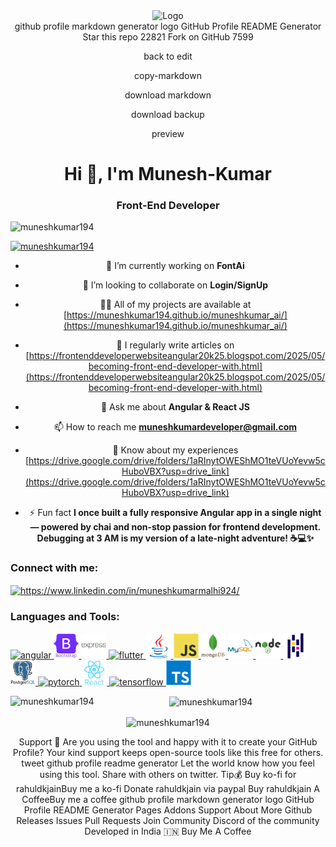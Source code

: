 <div align="center">
  <div align="center">
  <img src="https://cdn.dribbble.com/users/2131993/screenshots/4948736/thoughtworks-gif_dribbble.gif" alt="Logo" />
</div>
github profile markdown generator logo
GitHub Profile README Generator
Star this repo
22821
Fork on GitHub
7599

back to edit

copy-markdown

download markdown

download backup

preview
<h1 align="center">Hi 👋, I'm Munesh-Kumar</h1>
<h3 align="center">Front-End Developer</h3>

<p align="left"> <img src="https://komarev.com/ghpvc/?username=muneshkumar194&label=Profile%20views&color=0e75b6&style=flat" alt="muneshkumar194" /> </p>

<p align="left"> <a href="https://github.com/ryo-ma/github-profile-trophy"><img src="https://github-profile-trophy.vercel.app/?username=muneshkumar194" alt="muneshkumar194" /></a> </p>

- 🔭 I’m currently working on **FontAi**

- 👯 I’m looking to collaborate on **Login/SignUp**

- 👨‍💻 All of my projects are available at [https://muneshkumar194.github.io/muneshkumar_ai/](https://muneshkumar194.github.io/muneshkumar_ai/)

- 📝 I regularly write articles on [https://frontenddeveloperwebsiteangular20k25.blogspot.com/2025/05/becoming-front-end-developer-with.html](https://frontenddeveloperwebsiteangular20k25.blogspot.com/2025/05/becoming-front-end-developer-with.html)

- 💬 Ask me about **Angular & React JS**

- 📫 How to reach me **muneshkumardeveloper@gmail.com**

- 📄 Know about my experiences [https://drive.google.com/drive/folders/1aRInytOWEShMO1teVUoYevw5cHuboVBX?usp=drive_link](https://drive.google.com/drive/folders/1aRInytOWEShMO1teVUoYevw5cHuboVBX?usp=drive_link)

- ⚡ Fun fact **I once built a fully responsive Angular app in a single night — powered by chai and non-stop passion for frontend development. Debugging at 3 AM is my version of a late-night adventure! ☕💻✨**

<h3 align="left">Connect with me:</h3>
<p align="left">
<a href="https://linkedin.com/in/https://www.linkedin.com/in/muneshkumarmalhi924/" target="blank"><img align="center" src="https://raw.githubusercontent.com/rahuldkjain/github-profile-readme-generator/master/src/images/icons/Social/linked-in-alt.svg" alt="https://www.linkedin.com/in/muneshkumarmalhi924/" height="30" width="40" /></a>
</p>

<h3 align="left">Languages and Tools:</h3>
<p align="left"> <a href="https://angular.io" target="_blank" rel="noreferrer"> <img src="https://angular.io/assets/images/logos/angular/angular.svg" alt="angular" width="40" height="40"/> </a> <a href="https://getbootstrap.com" target="_blank" rel="noreferrer"> <img src="https://raw.githubusercontent.com/devicons/devicon/master/icons/bootstrap/bootstrap-plain-wordmark.svg" alt="bootstrap" width="40" height="40"/> </a> <a href="https://expressjs.com" target="_blank" rel="noreferrer"> <img src="https://raw.githubusercontent.com/devicons/devicon/master/icons/express/express-original-wordmark.svg" alt="express" width="40" height="40"/> </a> <a href="https://flutter.dev" target="_blank" rel="noreferrer"> <img src="https://www.vectorlogo.zone/logos/flutterio/flutterio-icon.svg" alt="flutter" width="40" height="40"/> </a> <a href="https://www.java.com" target="_blank" rel="noreferrer"> <img src="https://raw.githubusercontent.com/devicons/devicon/master/icons/java/java-original.svg" alt="java" width="40" height="40"/> </a> <a href="https://developer.mozilla.org/en-US/docs/Web/JavaScript" target="_blank" rel="noreferrer"> <img src="https://raw.githubusercontent.com/devicons/devicon/master/icons/javascript/javascript-original.svg" alt="javascript" width="40" height="40"/> </a> <a href="https://www.mongodb.com/" target="_blank" rel="noreferrer"> <img src="https://raw.githubusercontent.com/devicons/devicon/master/icons/mongodb/mongodb-original-wordmark.svg" alt="mongodb" width="40" height="40"/> </a> <a href="https://www.mysql.com/" target="_blank" rel="noreferrer"> <img src="https://raw.githubusercontent.com/devicons/devicon/master/icons/mysql/mysql-original-wordmark.svg" alt="mysql" width="40" height="40"/> </a> <a href="https://nodejs.org" target="_blank" rel="noreferrer"> <img src="https://raw.githubusercontent.com/devicons/devicon/master/icons/nodejs/nodejs-original-wordmark.svg" alt="nodejs" width="40" height="40"/> </a> <a href="https://pandas.pydata.org/" target="_blank" rel="noreferrer"> <img src="https://raw.githubusercontent.com/devicons/devicon/2ae2a900d2f041da66e950e4d48052658d850630/icons/pandas/pandas-original.svg" alt="pandas" width="40" height="40"/> </a> <a href="https://www.postgresql.org" target="_blank" rel="noreferrer"> <img src="https://raw.githubusercontent.com/devicons/devicon/master/icons/postgresql/postgresql-original-wordmark.svg" alt="postgresql" width="40" height="40"/> </a> <a href="https://pytorch.org/" target="_blank" rel="noreferrer"> <img src="https://www.vectorlogo.zone/logos/pytorch/pytorch-icon.svg" alt="pytorch" width="40" height="40"/> </a> <a href="https://reactjs.org/" target="_blank" rel="noreferrer"> <img src="https://raw.githubusercontent.com/devicons/devicon/master/icons/react/react-original-wordmark.svg" alt="react" width="40" height="40"/> </a> <a href="https://www.tensorflow.org" target="_blank" rel="noreferrer"> <img src="https://www.vectorlogo.zone/logos/tensorflow/tensorflow-icon.svg" alt="tensorflow" width="40" height="40"/> </a> <a href="https://www.typescriptlang.org/" target="_blank" rel="noreferrer"> <img src="https://raw.githubusercontent.com/devicons/devicon/master/icons/typescript/typescript-original.svg" alt="typescript" width="40" height="40"/> </a> </p>

<p><img align="left" src="https://github-readme-stats.vercel.app/api/top-langs?username=muneshkumar194&show_icons=true&locale=en&layout=compact" alt="muneshkumar194" /></p>

<p>&nbsp;<img align="center" src="https://github-readme-stats.vercel.app/api?username=muneshkumar194&show_icons=true&locale=en" alt="muneshkumar194" /></p>

<p><img align="center" src="https://github-readme-streak-stats.herokuapp.com/?user=muneshkumar194&" alt="muneshkumar194" /></p>

Support 🙏
Are you using the tool and happy with it to create your GitHub Profile?
Your kind support keeps open-source tools like this free for others.
tweet github profile readme generator
Let the world know how you feel using this tool. Share with others on twitter.
Tip💰
Buy ko-fi for rahuldkjainBuy me a ko-fi
Donate rahuldkjain via paypal
Buy rahuldkjain A CoffeeBuy me a coffee
github profile markdown generator logo
GitHub Profile README Generator
Pages
Addons
Support
About
More
Github
Releases
Issues
Pull Requests
Join Community
Discord of the community
Developed in India 🇮🇳
Buy Me A Coffee
